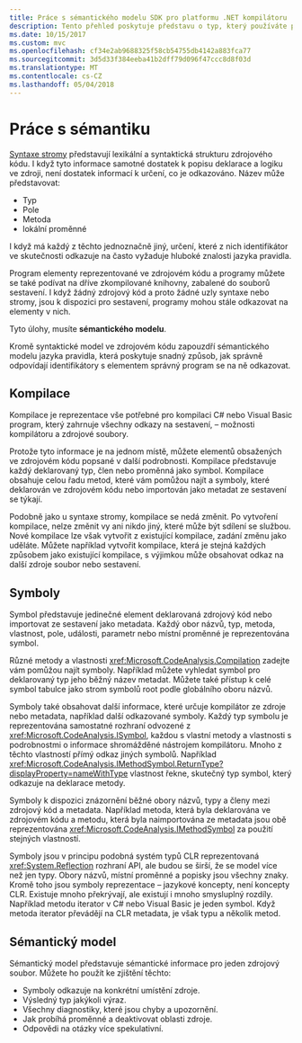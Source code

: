 ```yaml
---
title: Práce s sémantického modelu SDK pro platformu .NET kompilátoru
description: Tento přehled poskytuje představu o typ, který používáte pro pochopení a manipulaci s sémantického modelu kódu.
ms.date: 10/15/2017
ms.custom: mvc
ms.openlocfilehash: cf34e2ab9688325f58cb54755db4142a883fca77
ms.sourcegitcommit: 3d5d33f384eeba41b2dff79d096f47ccc8d8f03d
ms.translationtype: MT
ms.contentlocale: cs-CZ
ms.lasthandoff: 05/04/2018
---
```

# <a name="work-with-semantics"></a>Práce s sémantiku

[Syntaxe stromy](work-with-syntax.md) představují lexikální a syntaktická strukturu zdrojového kódu. I když tyto informace samotné dostatek k popisu deklarace a logiku ve zdroji, není dostatek informací k určení, co je odkazováno. Název může představovat:

- Typ
- Pole
- Metoda
- lokální proměnné

I když má každý z těchto jednoznačně jiný, určení, které z nich identifikátor ve skutečnosti odkazuje na často vyžaduje hluboké znalosti jazyka pravidla. 

Program elementy reprezentované ve zdrojovém kódu a programy můžete se také podívat na dříve zkompilované knihovny, zabalené do souborů sestavení. I když žádný zdrojový kód a proto žádné uzly syntaxe nebo stromy, jsou k dispozici pro sestavení, programy mohou stále odkazovat na elementy v nich.

Tyto úlohy, musíte **sémantického modelu**.

Kromě syntaktické model ve zdrojovém kódu zapouzdří sémantického modelu jazyka pravidla, která poskytuje snadný způsob, jak správně odpovídají identifikátory s elementem správný program se na ně odkazovat.

## <a name="compilation"></a>Kompilace

Kompilace je reprezentace vše potřebné pro kompilaci C# nebo Visual Basic program, který zahrnuje všechny odkazy na sestavení, – možnosti kompilátoru a zdrojové soubory. 

Protože tyto informace je na jednom místě, můžete elementů obsažených ve zdrojovém kódu popsané v další podrobnosti. Kompilace představuje každý deklarovaný typ, člen nebo proměnná jako symbol. Kompilace obsahuje celou řadu metod, které vám pomůžou najít a symboly, které deklarován ve zdrojovém kódu nebo importován jako metadat ze sestavení se týkají.

Podobně jako u syntaxe stromy, kompilace se nedá změnit. Po vytvoření kompilace, nelze změnit vy ani nikdo jiný, které může být sdílení se službou. Nové kompilace lze však vytvořit z existující kompilace, zadání změnu jako uděláte. Můžete například vytvořit kompilace, která je stejná každých způsobem jako existující kompilace, s výjimkou může obsahovat odkaz na další zdroje soubor nebo sestavení.

## <a name="symbols"></a>Symboly

Symbol představuje jedinečné element deklarovaná zdrojový kód nebo importovat ze sestavení jako metadata. Každý obor názvů, typ, metoda, vlastnost, pole, události, parametr nebo místní proměnné je reprezentována symbol. 

Různé metody a vlastnosti <xref:Microsoft.CodeAnalysis.Compilation> zadejte vám pomůžou najít symboly. Například můžete vyhledat symbol pro deklarovaný typ jeho běžný název metadat. Můžete také přístup k celé symbol tabulce jako strom symbolů root podle globálního oboru názvů.

Symboly také obsahovat další informace, které určuje kompilátor ze zdroje nebo metadata, například další odkazované symboly. Každý typ symbolu je reprezentována samostatné rozhraní odvozené z <xref:Microsoft.CodeAnalysis.ISymbol>, každou s vlastní metody a vlastnosti s podrobnostmi o informace shromážděné nástrojem kompilátoru. Mnoho z těchto vlastností přímý odkaz jiných symbolů. Například <xref:Microsoft.CodeAnalysis.IMethodSymbol.ReturnType?displayProperty=nameWithType> vlastnost řekne, skutečný typ symbol, který odkazuje na deklarace metody.

Symboly k dispozici znázornění běžné obory názvů, typy a členy mezi zdrojový kód a metadata. Například metoda, která byla deklarována ve zdrojovém kódu a metodu, která byla naimportována ze metadata jsou obě reprezentována <xref:Microsoft.CodeAnalysis.IMethodSymbol> za použití stejných vlastností.

Symboly jsou v principu podobná systém typů CLR reprezentovaná <xref:System.Reflection> rozhraní API, ale budou se širší, že se model více než jen typy. Obory názvů, místní proměnné a popisky jsou všechny znaky. Kromě toho jsou symboly reprezentace – jazykové koncepty, není koncepty CLR. Existuje mnoho překrývají, ale existují i mnoho smysluplný rozdíly. Například metodu iterator v C# nebo Visual Basic je jeden symbol. Když metoda iterator převádějí na CLR metadata, je však typu a několik metod.

## <a name="semantic-model"></a>Sémantický model

Sémantický model představuje sémantické informace pro jeden zdrojový soubor. Můžete ho použít ke zjištění těchto: 

* Symboly odkazuje na konkrétní umístění zdroje.
* Výsledný typ jakýkoli výraz.
* Všechny diagnostiky, které jsou chyby a upozornění.
* Jak probíhá proměnné a deaktivovat oblasti zdroje.
* Odpovědi na otázky více spekulativní.
